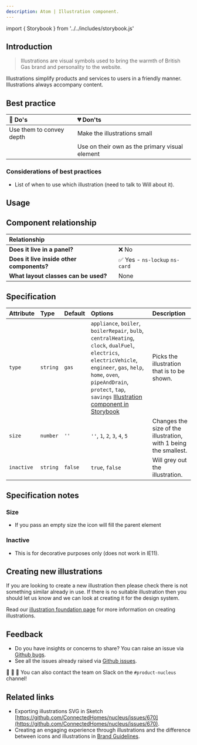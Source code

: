 ```yaml
---
description: Atom | Illustration component.
---
```


import { Storybook } from '../../includes/storybook.js'

## Introduction

> Illustrations are visual symbols used to bring the warmth of British Gas brand and personality to the website.

Illustrations simplify products and services to users in a friendly manner. Illustrations always accompany content.

## Best practice

| 💚 Do's | 💔 Don'ts |
| :--- | :--- |
| Use them to convey depth | Make the illustrations small |
|  | Use on their own as the primary visual element |

### Considerations of best practices

* List of when to use which illustration (need to talk to Will about it).

## Usage

<Storybook story="ns-illustration--appliance"></Storybook>

## Component relationship

|  **Relationship**  |  |
| :--- | :--- |
| **Does it live in a panel?** | ❌ No |
| **Does it live inside other components?** |  ✅ Yes -  `ns-lockup` `ns-card` |
| **What layout classes can be used?**  | None |

## Specification

| Attribute | Type | Default | Options | Description |
| :--- | :--- | :--- | :--- | :--- |
| `type`| `string`  | `gas` | `appliance`, `boiler`, `boilerRepair`, `bulb`, `centralHeating`, `clock`, `dualFuel`, `electrics`, `electricVehicle`, `engineer`, `gas`, `help`, `home`, `oven`, `pipeAndDrain`, `protect`, `tap`, `savings` [Illustration component in Storybook](https://britishgas.co.uk/nucleus/demo/index.html?path=/story/ns-illustration--appliance) | Picks the illustration that is to be shown. |
| `size` | `number` | `''` | `''`, `1`, `2`, `3`, `4`, `5` | Changes the size of the illustration, with 1 being the smallest. |
| `inactive` | `string` | `false` | `true`, `false` | Will grey out the illustration. |

## Specification notes

### Size

* If you pass an empty size the icon will fill the parent element

### Inactive

* This is for decorative purposes only (does not work in IE11).

## Creating new illustrations

If you are looking to create a new illustration then please check there is not something similar already in use. If there is no suitable illustration then you should let us know and we can look at creating it for the design system.

Read our [illustration foundation page](https://docs.britishgas.design/foundations/illustrations#creating-new-illustrations) for more information on creating illustrations.

## Feedback

* Do you have insights or concerns to share? You can raise an issue via [Github bugs](https://github.com/ConnectedHomes/nucleus/issues/new?assignees=&labels=Bug&template=a--bug-report.md&title=[bug]%20[ns-illustration]).
* See all the issues already raised via [Github issues](https://github.com/connectedHomes/nucleus/issues?utf8=%E2%9C%93&q=is%3Aopen+is%3Aissue+label%3ABug+[ns-illustration]).

💩 🎉 🦄 You can also contact the team on Slack on the `#product-nucleus` channel!

## Related links

* Exporting illustrations SVG in Sketch [https://github.com/ConnectedHomes/nucleus/issues/670](https://github.com/ConnectedHomes/nucleus/issues/670).
* Creating an engaging experience through illustrations and the difference between icons and illustrations in [Brand Guidelines](https://centrica.frontify.com/d/6307mViOlfHB/visual-identity#/illustrations/creating-an-engaging-experience-through-illustration).
